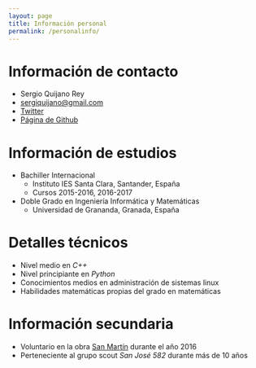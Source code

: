 ```yaml
---
layout: page
title: Información personal
permalink: /personalinfo/
---
```


# Información de contacto

* Sergio Quijano Rey
* sergiquijano@gmail.com
* [Twitter](https://twitter.com/SergiQuijano)
* [Página de Github](https://github.com/SergioQuijanoRey/)

# Información de estudios

* Bachiller Internacional
    * Instituto IES Santa Clara, Santander, España
    * Cursos 2015-2016, 2016-2017
* Doble Grado en Ingeniería Informática y Matemáticas
    * Universidad de Grananda, Granada, España

# Detalles técnicos

* Nivel medio en *C++*
* Nivel principiante en *Python*
* Conocimientos medios en administración de sistemas linux
* Habilidades matemáticas propias del grado en matemáticas

# Información secundaria

* Voluntario en la obra [San Martín](http://www.fundacionobrasanmartin.org) durante el año 2016
* Perteneciente al grupo scout *San José 582* durante más de 10 años
